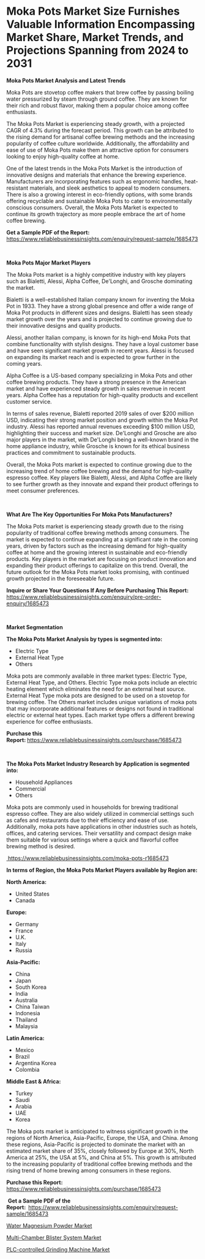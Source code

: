 <p><h1>Moka Pots Market Size Furnishes Valuable Information Encompassing Market Share, Market Trends, and Projections Spanning from 2024 to 2031</h1></p><p><strong>Moka Pots Market Analysis and Latest Trends</strong></p>
<p><p>Moka Pots are stovetop coffee makers that brew coffee by passing boiling water pressurized by steam through ground coffee. They are known for their rich and robust flavor, making them a popular choice among coffee enthusiasts.</p><p>The Moka Pots Market is experiencing steady growth, with a projected CAGR of 4.3% during the forecast period. This growth can be attributed to the rising demand for artisanal coffee brewing methods and the increasing popularity of coffee culture worldwide. Additionally, the affordability and ease of use of Moka Pots make them an attractive option for consumers looking to enjoy high-quality coffee at home.</p><p>One of the latest trends in the Moka Pots Market is the introduction of innovative designs and materials that enhance the brewing experience. Manufacturers are incorporating features such as ergonomic handles, heat-resistant materials, and sleek aesthetics to appeal to modern consumers. There is also a growing interest in eco-friendly options, with some brands offering recyclable and sustainable Moka Pots to cater to environmentally conscious consumers. Overall, the Moka Pots Market is expected to continue its growth trajectory as more people embrace the art of home coffee brewing.</p></p>
<p><strong>Get a Sample PDF of the Report:&nbsp;</strong> <a href="https://www.reliablebusinessinsights.com/enquiry/request-sample/1685473">https://www.reliablebusinessinsights.com/enquiry/request-sample/1685473</a></p>
<p>&nbsp;</p>
<p><strong>Moka Pots Major Market Players</strong></p>
<p><p>The Moka Pots market is a highly competitive industry with key players such as Bialetti, Alessi, Alpha Coffee, De'Longhi, and Grosche dominating the market. </p><p>Bialetti is a well-established Italian company known for inventing the Moka Pot in 1933. They have a strong global presence and offer a wide range of Moka Pot products in different sizes and designs. Bialetti has seen steady market growth over the years and is projected to continue growing due to their innovative designs and quality products. </p><p>Alessi, another Italian company, is known for its high-end Moka Pots that combine functionality with stylish designs. They have a loyal customer base and have seen significant market growth in recent years. Alessi is focused on expanding its market reach and is expected to grow further in the coming years.</p><p>Alpha Coffee is a US-based company specializing in Moka Pots and other coffee brewing products. They have a strong presence in the American market and have experienced steady growth in sales revenue in recent years. Alpha Coffee has a reputation for high-quality products and excellent customer service.</p><p>In terms of sales revenue, Bialetti reported 2019 sales of over $200 million USD, indicating their strong market position and growth within the Moka Pot industry. Alessi has reported annual revenues exceeding $100 million USD, highlighting their success and market size. De'Longhi and Grosche are also major players in the market, with De'Longhi being a well-known brand in the home appliance industry, while Grosche is known for its ethical business practices and commitment to sustainable products.</p><p>Overall, the Moka Pots market is expected to continue growing due to the increasing trend of home coffee brewing and the demand for high-quality espresso coffee. Key players like Bialetti, Alessi, and Alpha Coffee are likely to see further growth as they innovate and expand their product offerings to meet consumer preferences.</p></p>
<p>&nbsp;</p>
<p><strong>What Are The Key Opportunities For Moka Pots Manufacturers?</strong></p>
<p><p>The Moka Pots market is experiencing steady growth due to the rising popularity of traditional coffee brewing methods among consumers. The market is expected to continue expanding at a significant rate in the coming years, driven by factors such as the increasing demand for high-quality coffee at home and the growing interest in sustainable and eco-friendly products. Key players in the market are focusing on product innovation and expanding their product offerings to capitalize on this trend. Overall, the future outlook for the Moka Pots market looks promising, with continued growth projected in the foreseeable future.</p></p>
<p><strong>Inquire or Share Your Questions If Any Before Purchasing This Report:</strong> <a href="https://www.reliablebusinessinsights.com/enquiry/pre-order-enquiry/1685473">https://www.reliablebusinessinsights.com/enquiry/pre-order-enquiry/1685473</a></p>
<p>&nbsp;</p>
<p><strong>Market Segmentation</strong></p>
<p><strong>The Moka Pots Market Analysis by types is segmented into:</strong></p>
<p><ul><li>Electric Type</li><li>External Heat Type</li><li>Others</li></ul></p>
<p><p>Moka pots are commonly available in three market types: Electric Type, External Heat Type, and Others. Electric Type moka pots include an electric heating element which eliminates the need for an external heat source. External Heat Type moka pots are designed to be used on a stovetop for brewing coffee. The Others market includes unique variations of moka pots that may incorporate additional features or designs not found in traditional electric or external heat types. Each market type offers a different brewing experience for coffee enthusiasts.</p></p>
<p><strong>Purchase this Report:&nbsp;</strong><a href="https://www.reliablebusinessinsights.com/purchase/1685473">https://www.reliablebusinessinsights.com/purchase/1685473</a></p>
<p>&nbsp;</p>
<p><strong>The Moka Pots Market Industry Research by Application is segmented into:</strong></p>
<p><ul><li>Household Appliances</li><li>Commercial</li><li>Others</li></ul></p>
<p><p>Moka pots are commonly used in households for brewing traditional espresso coffee. They are also widely utilized in commercial settings such as cafes and restaurants due to their efficiency and ease of use. Additionally, moka pots have applications in other industries such as hotels, offices, and catering services. Their versatility and compact design make them suitable for various settings where a quick and flavorful coffee brewing method is desired.</p></p>
<p><a href="https://www.reliablebusinessinsights.com/moka-pots-r1685473">&nbsp;https://www.reliablebusinessinsights.com/moka-pots-r1685473</a></p>
<p><strong>In terms of Region, the Moka Pots Market Players available by Region are:</strong></p>
<p>
    <p> <strong> North America: </strong>
        <ul>
            <li>United States</li>
            <li>Canada</li>
        </ul>
        </p> 
    <p> <strong> Europe: </strong>
        <ul>
            <li>Germany</li>
            <li>France</li>
            <li>U.K.</li>
            <li>Italy</li>
            <li>Russia</li>
        </ul>
        </p> 
    <p> <strong> Asia-Pacific: </strong>
        <ul>
            <li>China</li>
            <li>Japan</li>
            <li>South Korea</li>
            <li>India</li>
            <li>Australia</li>
            <li>China Taiwan</li>
            <li>Indonesia</li>
            <li>Thailand</li>
            <li>Malaysia</li>
        </ul>
        </p> 
    <p> <strong> Latin America: </strong>
        <ul>
            <li>Mexico</li>
            <li>Brazil</li>
            <li>Argentina Korea</li>
            <li>Colombia</li>
        </ul>
        </p> 
    <p> <strong> Middle East & Africa: </strong>
        <ul>
            <li>Turkey</li>
            <li>Saudi</li>
            <li>Arabia</li>
            <li>UAE</li>
            <li>Korea</li>
        </ul>
    </p>
    </p>
<p><p>The Moka pots market is anticipated to witness significant growth in the regions of North America, Asia-Pacific, Europe, the USA, and China. Among these regions, Asia-Pacific is projected to dominate the market with an estimated market share of 35%, closely followed by Europe at 30%, North America at 25%, the USA at 5%, and China at 5%. This growth is attributed to the increasing popularity of traditional coffee brewing methods and the rising trend of home brewing among consumers in these regions.</p></p>
<p><strong>Purchase this Report: </strong><a href="https://www.reliablebusinessinsights.com/purchase/1685473">https://www.reliablebusinessinsights.com/purchase/1685473</a></p>
<p>&nbsp;<strong>Get a Sample PDF of the Report:&nbsp;&nbsp;</strong><a href="https://www.reliablebusinessinsights.com/enquiry/request-sample/1685473">https://www.reliablebusinessinsights.com/enquiry/request-sample/1685473</a></p>
<p><strong></strong></p>
<p><p><a href="https://github.com/nicoletavirag/Market-Research-Report-List-4/blob/main/water-magnesium-powder-market.md">Water Magnesium Powder Market</a></p><p><a href="https://view.publitas.com/reportprime-1/multi-chamber-blister-system-market-forecast-global-market-trends-and-analysis-from-2024-to-2031-covered-in-140-pages/">Multi-Chamber Blister System Market</a></p><p><a href="https://github.com/janetchuadff364/Market-Research-Report-List-1/blob/main/plc-controlled-grinding-machine-market.md">PLC-controlled Grinding Machine Market</a></p></p>